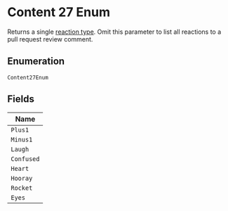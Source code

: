 
# Content 27 Enum

Returns a single [reaction type](https://docs.github.com/rest/reference/reactions#reaction-types). Omit this parameter to list all reactions to a pull request review comment.

## Enumeration

`Content27Enum`

## Fields

| Name |
|  --- |
| `Plus1` |
| `Minus1` |
| `Laugh` |
| `Confused` |
| `Heart` |
| `Hooray` |
| `Rocket` |
| `Eyes` |

